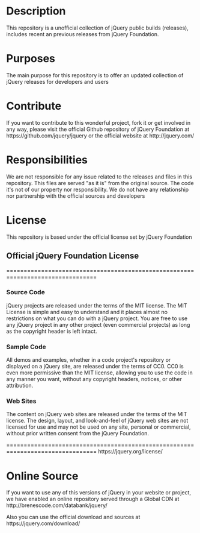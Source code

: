 <h1>Description</h1>
<p>This repository is a unofficial collection of jQuery public builds (releases), includes recent an previous releases from jQuery Foundation. </p>

<h1>Purposes</h1>
<p>The main purpose for this repository is to offer an updated collection of jQuery releases for developers and users</p>

<h1>Contribute</h1>
<p>If you want to contribute to this wonderful project, fork it or get involved in any way, please visit the official Github repository of jQuery Foundation at https://github.com/jquery/jquery or the official website at http://jquery.com/ </p>

<h1>Responsibilities</h1>
<p>We are not responsible for any issue related to the releases and files in this repository. This files are served "as it is" from the original source. The code it's not of our property nor responsibility. We do not have any relationship nor partnership with the official sources and developers</p>

<h1>License</h1>
<p>This repository is based under the official license set by jQuery Foundation</p>
<h2>Official jQuery Foundation License</h2>
================================================================================
<h3>Source Code</h3>
<p>jQuery projects are released under the terms of the MIT license.
The MIT License is simple and easy to understand and it places almost no restrictions on what you can do with a jQuery project.
You are free to use any jQuery project in any other project (even commercial projects) as long as the copyright header is left intact.</p>
<h3>Sample Code</h3>
<p>All demos and examples, whether in a code project's repository or displayed on a jQuery site, are released under the terms of CC0.
CC0 is even more permissive than the MIT license, allowing you to use the code in any manner you want, without any copyright headers, notices, or other attribution.</p>
<h3>Web Sites</h3>
<p>The content on jQuery web sites are released under the terms of the MIT license.
The design, layout, and look-and-feel of jQuery web sites are not licensed for use and may not be used on any site, personal or commercial, without prior written consent from the jQuery Foundation.</p>
================================================================================
https://jquery.org/license/

<h1>Online Source</h1>
<p>If you want to use any of this versions of jQuery in your website or project, we have enabled an online repository served through a Global CDN at http://brenescode.com/databank/jquery/ </p>
<p> Also you can use the official download and sources at https://jquery.com/download/ </p>
